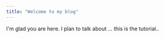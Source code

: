 ```yaml
---
title: "Welcome to my blog"
---
```


I'm glad you are here. I plan to talk about ...
this is the tutorial..
